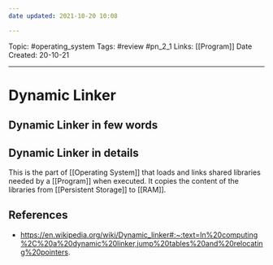 ```yaml
---
date updated: 2021-10-20 10:08

---
```


Topic: #operating_system
Tags: #review #pn_2_1
Links: [[Program]]
Date Created: 20-10-21

---

# Dynamic Linker

## Dynamic Linker in few words

## Dynamic Linker in details

This is the part of [[Operating System]] that loads and links shared libraries needed by a [[Program]] when executed.
It copies the content of the libraries from [[Persistent Storage]] to [[RAM]].

## References

- <https://en.wikipedia.org/wiki/Dynamic_linker#:~:text=In%20computing%2C%20a%20dynamic%20linker,jump%20tables%20and%20relocating%20pointers>.
